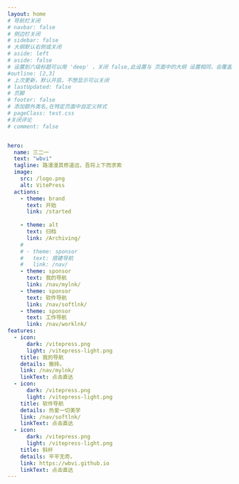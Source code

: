 ```yaml
---
layout: home
# 导航栏关闭
# navbar: false
# 侧边栏关闭
# sidebar: false
# 大纲默认右侧或关闭
# aside: left
# aside: false
# 设置到六级标题可以用 'deep' ，关闭 false,此设置与 页面中的大纲 设置相同，会覆盖！
#outline: [2,3]
# 上次更新，默认开启，不想显示可以关闭
# lastUpdated: false
# 页脚
# footer: false
# 添加额外类名,在特定页面中自定义样式
# pageClass: test.css
#关闭评论
# comment: false


hero:
  name: 三二一
  text: "wbvi"
  tagline: 路漫漫其修道远，吾将上下而求索
  image:
    src: /logo.png
    alt: VitePress
  actions:
    - theme: brand
      text: 开始
      link: /started
    
    - theme: alt
      text: 归档
      link: /Archiving/
    # 
    # - theme: sponsor
    #   text: 搭建导航
    #   link: /nav/
    - theme: sponsor
      text: 我的导航
      link: /nav/mylnk/
    - theme: sponsor
      text: 软件导航
      link: /nav/softlnk/
    - theme: sponsor
      text: 工作导航
      link: /nav/worklnk/  
features:
  - icon: 
      dark: /vitepress.png
      light: /vitepress-light.png
    title: 我的导航
    details: 搬砖。
    link: /nav/mylnk/
    linkText: 点击直达
  - icon: 
      dark: /vitepress.png
      light: /vitepress-light.png
    title: 软件导航
    details: 热爱一切美学
    link: /nav/softlnk/
    linkText: 点击直达
  - icon: 
      dark: /vitepress.png
      light: /vitepress-light.png
    title: 斜杆
    details: 平平无奇。
    link: https://wbvi.github.io
    linkText: 点击直达
---
```

<style>
:root {
/*标题渐变色*/
  --vp-home-hero-name-color: transparent;
  --vp-home-hero-name-background: -webkit-linear-gradient(120deg, #bd34fe, #41d1ff);
/*图标背景渐变色 */
  --vp-home-hero-image-background-image: linear-gradient(-45deg, #bd34fe 50%, #47caff 50%);
  --vp-home-hero-image-filter: blur(40px);
/* brand按钮*/
  --vp-button-brand-border: #F6CEEC;
  --vp-button-brand-text: #F6CEEC;
  --vp-button-brand-bg: #D939CD;

  --vp-button-brand-hover-border: #F6CEEC;
  --vp-button-brand-hover-text: #fff;
  --vp-button-brand-hover-bg: #D939CD;

  --vp-button-brand-active-border: #F6CEEC;
}

</style>
